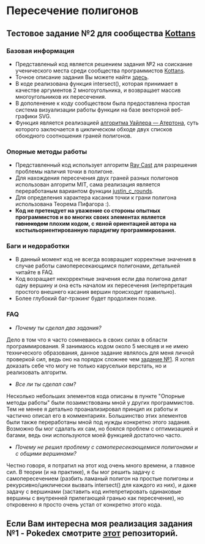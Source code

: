 # Пересечение полигонов
## Тестовое задание №2 для сообщества [Kottans](http://kottans.org/)

### Базовая информация
* Представленый код является решением задания №2 на соискание ученического места среди сообщества программистов [Kottans](http://kottans.org/).
* Точное описание задания Вы можете найти [здесь](https://gist.github.com/xanf/6ac4646ba2f6d781099b).
* В коде реализована функция intersect(), которая принимает в качестве аргументов 2 многоугольника, и возвращает массив многоугольников их пересечения.
* В допoленение к коду сообществом была предоставлена простая система визуализации работы функции на базе векторной веб-графики SVG.
* Функция является реализацией [алгоритма Уайлера — Атертона](https://en.wikipedia.org/wiki/Weiler%E2%80%93Atherton_clipping_algorithm), суть которого заключается в циклическом обходе двух списков обоюдного соотношения граней полигонов.
### Опорные методы работы
* Представленный код использует алгоритм [Ray Cast](https://en.wikipedia.org/wiki/Point_in_polygon#Ray_casting_algorithm) для разрешения проблемы наличия точки в полигоне.
* Для нахождения пересечения двух граней разных полигонов использован алгоритм MIT, сама реализация является переработаным вариантом функции [justin_c_rounds](http://jsfiddle.net/user/justin_c_rounds/fiddles/).
* Для определения характера касания точки к грани полигона использована Теорема Пифагора :).
* **Код не претендует на уважение со стороны опытных программистов и во многих своих элементах является ~~гавнокодом~~ плохим кодом, с явной ориентацией автора на костыльориентированную парадигму программирования.**

### Баги и недоработки
* В данный момент код не всегда возвращает корректные значения в случае работы самопересекающимся полигонами, детальней читайте в FAQ.
* Код возращает некорректные значения если два полигона делат одну вершину и она есть началом их пересечения (интерпретация простого внешнего касания вершин происходит правильно).
* Более глубокий баг-трэкинг будет продолжен позже.

### FAQ

- *Почему ты сделал два задания?*

Дело в том что я часто сомневаюсь в своих силах в области программирования. Я занимаюсь кодом около 5 месяцев и не имею технического образования, данное задание являлось для меня личной проверкой сил, ведь оно на порядок сложнее чем [задание №1](https://docs.google.com/document/d/15UzM6jsXQ8sAB8IQCvKZnDVXukcAL878Q36VqcITi3Y/edit). Я хотел доказать себе что могу не только карусельки верстать, но и реализовать алгоритм.

- *Все ли ты сделал сам?*

Несколько небольших элементов кода описаны в пункте "Опорные методы работы" были позаимствованы мной у других программистов. Тем не менее я детально проанализировал принцип их работы и частично описал его в комментариях. Большинство этих элементов были также переработаны мной под нужды конкретно этого задания. Возможно бы мог сдалать их сам, но боялся проблем с оптимизацией и багами, ведь они используются моей функцией достаточно часто.

- *Почему не решил проблему с самопересекающемися полигонами и с общими вершинами?*

Честно говоря, я потратил на этот код очень много времени, а главное сил. В теории (и на практике), я бы мог решить задачу с самопересечением (разбить ламаный полигон на простые полигоны и рекурсивно/циклически вызвать intersect() для каждого из них), и даже задачу с вершинами (заставить код интепретировать одинаковые вершины с внутренней прилегающей гранью как пересечение), но откровенно я просто очень устал от конкретно этого кода.

## Если Вам интересна моя реализация задания №1 - Pokedex смотрите [этот](https://github.com/lempiy/lempiy.github.io) репозиторий.


